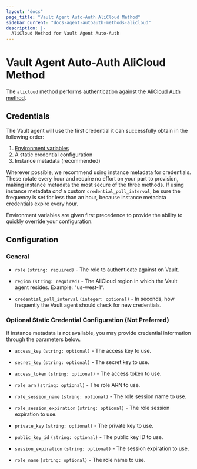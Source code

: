 ```yaml
---
layout: "docs"
page_title: "Vault Agent Auto-Auth AliCloud Method"
sidebar_current: "docs-agent-autoauth-methods-alicloud"
description: |-
  AliCloud Method for Vault Agent Auto-Auth
---
```


# Vault Agent Auto-Auth AliCloud Method 

The `alicloud` method performs authentication against the [AliCloud Auth
method](https://www.vaultproject.io/docs/auth/alicloud.html).

## Credentials

The Vault agent will use the first credential it can successfully obtain in the following order:

1. [Environment variables](https://github.com/aliyun/alibaba-cloud-sdk-go/blob/master/sdk/auth/credentials/providers/env.go)
2. A static credential configuration
3. Instance metadata (recommended)

Wherever possible, we recommend using instance metadata for credentials. These rotate every hour
and require no effort on your part to provision, making instance metadata the most secure of the three methods. If 
using instance metadata _and_ a custom `credential_poll_interval`, be sure the frequency is set for 
less than an hour, because instance metadata credentials expire every hour.

Environment variables are given first precedence to provide the ability to quickly override your
configuration.

## Configuration

### General

- `role` `(string: required)` - The role to authenticate against on Vault.

- `region` `(string: required)` - The AliCloud region in which the Vault agent resides. Example: "us-west-1".

- `credential_poll_interval` `(integer: optional)` - In seconds, how frequently the Vault agent should check for new credentials.

### Optional Static Credential Configuration (Not Preferred)

If instance metadata is not available, you may provide credential information through the parameters below.

- `access_key` `(string: optional)` - The access key to use.

- `secret_key` `(string: optional)` - The secret key to use.

- `access_token` `(string: optional)` - The access token to use.

- `role_arn` `(string: optional)` - The role ARN to use.

- `role_session_name` `(string: optional)` - The role session name to use.

- `role_session_expiration` `(string: optional)` - The role session expiration to use.

- `private_key` `(string: optional)` - The private key to use.

- `public_key_id` `(string: optional)` - The public key ID to use.

- `session_expiration` `(string: optional)` - The session expiration to use.

- `role_name` `(string: optional)` - The role name to use.